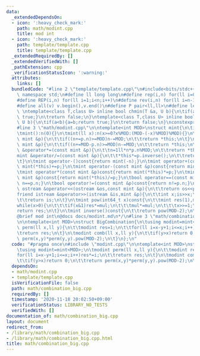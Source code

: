 ```yaml
---
data:
  _extendedDependsOn:
  - icon: ':heavy_check_mark:'
    path: math/modint.cpp
    title: mod int
  - icon: ':heavy_check_mark:'
    path: template/template.cpp
    title: template/template.cpp
  _extendedRequiredBy: []
  _extendedVerifiedWith: []
  _pathExtension: cpp
  _verificationStatusIcon: ':warning:'
  attributes:
    links: []
  bundledCode: "#line 2 \"template/template.cpp\"\n#include<bits/stdc++.h>\nusing\
    \ namespace std;\n#define ll long long\n#define rep(i,n) for(ll i=0;i<n;i++)\n\
    #define REP(i,n) for(ll i=1;i<n;i++)\n#define rev(i,n) for(ll i=n-1;i>=0;i--)\n\
    #define all(v) v.begin(),v.end()\n#define P pair<ll,ll>\n#define len(s) (ll)s.size()\n\
    \ \ntemplate<class T,class U> inline bool chmin(T &a, U b){\n\tif(a>b){a=b;return\
    \ true;}\n\treturn false;\n}\ntemplate<class T,class U> inline bool chmax(T &a,\
    \ U b){\n\tif(a<b){a=b;return true;}\n\treturn false;\n}\nconstexpr ll inf = 3e18;\n\
    #line 3 \"math/modint.cpp\"\n\ntemplate<int MOD>\nstruct mint{\n\tint32_t n;\n\
    \tmint():n(0){}\n\tmint(ll x):n(x>=0?x%MOD:(MOD-(-x)%MOD)%MOD){}\n\n\tmint &operator+=(const\
    \ mint &p){\n\t\tif((n+=p.n)>=MOD)n-=MOD;\n\t\treturn *this;\n\t}\n\tmint &operator-=(const\
    \ mint &p){\n\t\tif((n+=MOD-p.n)>=MOD)n-=MOD;\n\t\treturn *this;\n\t}\n\tmint\
    \ &operator*=(const mint &p){\n\t\tn=1ll*n*p.n%MOD;\n\t\treturn *this;\n\t}\n\t\
    mint &operator/=(const mint &p){\n\t\t*this*=p.inverse();\n\t\treturn *this;\n\
    \t}\n\tmint operator-()const{return mint(-n);}\n\tmint operator+(const mint &p)const{return\
    \ mint(*this)+=p;}\n\tmint operator-(const mint &p)const{return mint(*this)-=p;}\n\
    \tmint operator*(const mint &p)const{return mint(*this)*=p;}\n\tmint operator/(const\
    \ mint &p)const{return mint(*this)/=p;}\n\tbool operator==(const mint &p)const{return\
    \ n==p.n;}\n\tbool operator!=(const mint &p)const{return n!=p.n;}\n\n\tfriend\
    \ ostream &operator<<(ostream &os,const mint &p){\n\t\treturn os<<p.n;\n\t}\n\t\
    friend istream &operator>>(istream &is,mint &p){\n\t\tint x;is>>x;\n\t\tp=mint(x);\n\
    \t\treturn is;\n\t}\n\tmint pow(int64_t x)const{\n\t\tmint res(1),mul(n);\n\t\t\
    while(x>0){\n\t\t\tif(x&1)res*=mul;\n\t\t\tmul*=mul;\n\t\t\tx>>=1;\n\t\t}\n\t\t\
    return res;\n\t}\n\tmint inverse()const{\n\t\treturn pow(MOD-2);\n\t}\n};\n/*\n\
    @brief mod int\n@docs docs/modint.md\n*/\n#line 3 \"math/combination_big.cpp\"\
    \n\ntemplate<int MOD>\nstruct BigCombination{\n\tusing modint=mint<MOD>;\n\tmodint\
    \ perm(ll x,ll y){\n\t\tmodint res=1;\n\t\tfor(ll i=x-y+1;i<=x;i++)res*=i;\n\t\
    \treturn res;\n\t}\n\tmodint comb(ll x,ll y){\n\t\tif(y>x)return 0;\n\t\treturn\
    \ perm(x,y)*perm(y,y).pow(MOD-2);\n\t}\n};\n"
  code: "#pragma once\n#include \"modint.cpp\"\n\ntemplate<int MOD>\nstruct BigCombination{\n\
    \tusing modint=mint<MOD>;\n\tmodint perm(ll x,ll y){\n\t\tmodint res=1;\n\t\t\
    for(ll i=x-y+1;i<=x;i++)res*=i;\n\t\treturn res;\n\t}\n\tmodint comb(ll x,ll y){\n\
    \t\tif(y>x)return 0;\n\t\treturn perm(x,y)*perm(y,y).pow(MOD-2);\n\t}\n};\n"
  dependsOn:
  - math/modint.cpp
  - template/template.cpp
  isVerificationFile: false
  path: math/combination_big.cpp
  requiredBy: []
  timestamp: '2020-11-18 20:02:50+09:00'
  verificationStatus: LIBRARY_NO_TESTS
  verifiedWith: []
documentation_of: math/combination_big.cpp
layout: document
redirect_from:
- /library/math/combination_big.cpp
- /library/math/combination_big.cpp.html
title: math/combination_big.cpp
---
```

